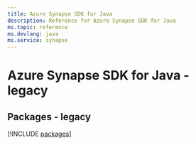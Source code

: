 ```yaml
---
title: Azure Synapse SDK for Java
description: Reference for Azure Synapse SDK for Java
ms.topic: reference
ms.devlang: java
ms.service: synapse
---
```

# Azure Synapse SDK for Java - legacy
## Packages - legacy
[!INCLUDE [packages](synapse-index.md)]

